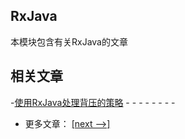## RxJava

本模块包含有关RxJava的文章

## 相关文章

-[使用RxJava处理背压的策略](docs/使用RxJava处理背压.md)
-[]()
-[]()
-[]()
-[]()
-[]()
-[]()
-[]()
-[]()

- 更多文章： [[next -->]](../rxjava-libraries/README.md)